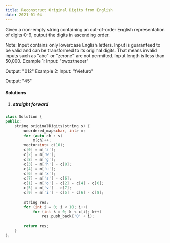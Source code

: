 ```yaml
---
title: Reconstruct Original Digits from English
date: 2021-01-04
---
```

Given a non-empty string containing an out-of-order English representation of digits 0-9, output the digits in ascending order.

Note:
Input contains only lowercase English letters.
Input is guaranteed to be valid and can be transformed to its original digits. That means invalid inputs such as "abc" or "zerone" are not permitted.
Input length is less than 50,000.
Example 1:
Input: "owoztneoer"

Output: "012"
Example 2:
Input: "fviefuro"

Output: "45"

#### Solutions

1. ##### straight forward

```cpp
class Solution {
public:
    string originalDigits(string s) {
        unordered_map<char, int> m;
        for (auto ch : s)
            m[ch]++;
        vector<int> c(10);
        c[0] = m['z'];
        c[2] = m['w'];
        c[8] = m['g'];
        c[3] = m['h'] - c[8];
        c[4] = m['u'];
        c[6] = m['x'];
        c[7] = m['s'] - c[6];
        c[1] = m['o'] - c[2] - c[4] - c[0];
        c[5] = m['v'] - c[7];
        c[9] = m['i'] - c[5] - c[6] - c[8];
        
        string res;
        for (int i = 0; i < 10; i++)
            for (int k = 0; k < c[i]; k++)
                res.push_back('0' + i);
        
        return res;
    }
};
```